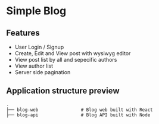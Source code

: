 # Simple Blog

## Features

- User Login / Signup
- Create, Edit and View post with wysiwyg editor
- View post list by all and sepecific authors
- View author list
- Server side pagination

## Application structure preview

    .
    ├── blog-web                # Blog web built with React
    ├── blog-api                # Blog API built with Node
